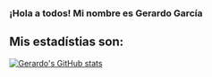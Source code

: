 ### ¡Hola a todos! Mi nombre es Gerardo García

## Mis estadístias son:

[![Gerardo's GitHub stats](https://github-readme-stats.vercel.app/api?username=ggarcia410)](https://github.com/ggarcia410/github-readme-stats)
